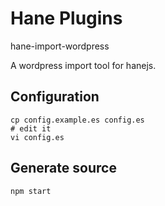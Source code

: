 # Hane Plugins

hane-import-wordpress

A wordpress import tool for hanejs.

## Configuration

```shell
cp config.example.es config.es
# edit it
vi config.es
```

## Generate source

```shell
npm start
```

